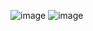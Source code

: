 ![image](https://user-images.githubusercontent.com/117920879/224015323-900e2ee0-ef1c-4eec-8cf7-9c6fda4b3faf.png)
![image](https://user-images.githubusercontent.com/117920879/224015337-a93ea894-8747-43ed-8f9b-cb75cab381fa.png)
